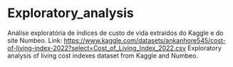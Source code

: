 # Exploratory_analysis
Análise exploratória de índices de custo de vida extraídos do Kaggle e do site Numbeo. Link: https://www.kaggle.com/datasets/ankanhore545/cost-of-living-index-2022?select=Cost_of_Living_Index_2022.csv
Exploratory analysis of living cost indexes dataset from Kaggle and Numbeo.
